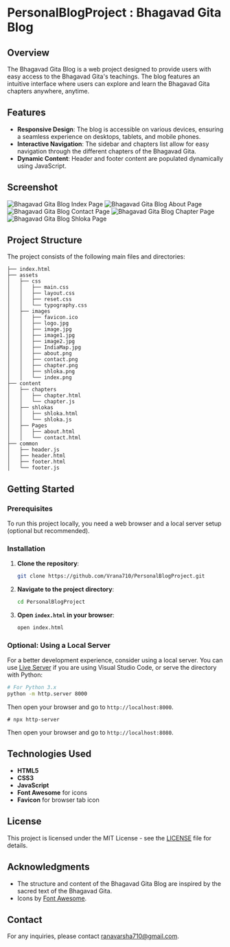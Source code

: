 # PersonalBlogProject : Bhagavad Gita Blog

## Overview

The Bhagavad Gita Blog is a web project designed to provide users with easy access to the Bhagavad Gita's teachings. The blog features an intuitive interface where users can explore and learn the Bhagavad Gita chapters anywhere, anytime.

## Features

- **Responsive Design**: The blog is accessible on various devices, ensuring a seamless experience on desktops, tablets, and mobile phones.
- **Interactive Navigation**: The sidebar and chapters list allow for easy navigation through the different chapters of the Bhagavad Gita.
- **Dynamic Content**: Header and footer content are populated dynamically using JavaScript.

## Screenshot

![Bhagavad Gita Blog Index Page](./assets/images/index.png)
![Bhagavad Gita Blog About Page](./assets/images/about.png)
![Bhagavad Gita Blog Contact Page](./assets/images/contact.png)
![Bhagavad Gita Blog Chapter Page](./assets/images/chapter.png)
![Bhagavad Gita Blog Shloka Page](./assets/images/shloka.png)


## Project Structure

The project consists of the following main files and directories:

```
├── index.html
├── assets
│   ├── css
│   │   ├── main.css
│   │   ├── layout.css
│   │   ├── reset.css
│   │   └── typography.css
│   ├── images
│   │   ├── favicon.ico
│   │   ├── logo.jpg
│   │   ├── image.jpg
│   │   ├── image1.jpg
│   │   ├── image2.jpg
│   │   ├── IndiaMap.jpg
│   │   ├── about.png
│   │   ├── contact.png
│   │   ├── chapter.png
│   │   ├── shloka.png
│   │   └── index.png
├── content
│   ├── chapters
│   │   ├── chapter.html
│   │   └── chapter.js
│   ├── shlokas
│   │   ├── shloka.html
│   │   └── shloka.js
│   ├── Pages
│   │   ├── about.html
│   │   └── contact.html
├── common
│   ├── header.js
│   ├── header.html
│   ├── footer.html
│   └── footer.js
```

## Getting Started

### Prerequisites

To run this project locally, you need a web browser and a local server setup (optional but recommended).

### Installation

1. **Clone the repository**:
    ```sh
    git clone https://github.com/Vrana710/PersonalBlogProject.git
    ```
2. **Navigate to the project directory**:
    ```sh
    cd PersonalBlogProject
    ```

3. **Open `index.html` in your browser**:
    ```sh
    open index.html
    ```

### Optional: Using a Local Server

For a better development experience, consider using a local server. You can use [Live Server](https://marketplace.visualstudio.com/items?itemName=ritwickdey.LiveServer) if you are using Visual Studio Code, or serve the directory with Python:

```sh
# For Python 3.x
python -m http.server 8000
```
Then open your browser and go to `http://localhost:8000`.

```-zsh
# npx http-server
```
Then open your browser and go to `http://localhost:8080`.

## Technologies Used

- **HTML5**
- **CSS3**
- **JavaScript**
- **Font Awesome** for icons
- **Favicon** for browser tab icon

## License

This project is licensed under the MIT License - see the [LICENSE](LICENSE) file for details.

## Acknowledgments

- The structure and content of the Bhagavad Gita Blog are inspired by the sacred text of the Bhagavad Gita.
- Icons by [Font Awesome](https://fontawesome.com/).

## Contact

For any inquiries, please contact [ranavarsha710@gmail.com](mailto:ranavarsha710@gmail.com).
